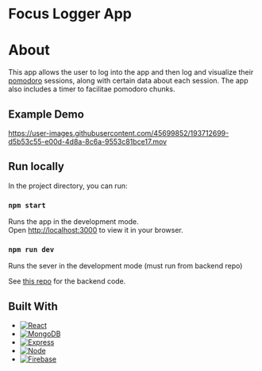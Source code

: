 # Focus Logger App

# About

This app allows the user to log into the app and then log and visualize their [pomodoro](https://en.wikipedia.org/wiki/Pomodoro_Technique) sessions, along with certain data about each session. The app also includes a timer to facilitae pomodoro chunks. 

## Example Demo




https://user-images.githubusercontent.com/45699852/193712699-d5b53c55-e00d-4d8a-8c6a-9553c81bce17.mov



## Run locally
In the project directory, you can run:

### `npm start`
Runs the app in the development mode.\
Open [http://localhost:3000](http://localhost:3000) to view it in your browser.

### `npm run dev`
Runs the sever in the development mode (must run from backend repo)

See [this repo](https://github.com/zacharskim/focusLogger-back/tree/main) for the backend code. 

## Built With

* [![React][React.js]][React-url]
* [![MongoDB][MongoDB]][MongoDB-url]
* [![Express][Express.js]][Express-url]
* [![Node][Node.js]][Node-url]
* [![Firebase][Firebase]][Firebase-url]

[React.js]: https://img.shields.io/badge/React-20232A?style=for-the-badge&logo=react&logoColor=61DAFB
[MongoDB]:https://img.shields.io/badge/MongoDB-%234ea94b.svg?style=for-the-badge&logo=mongodb&logoColor=white
[Express.js]:https://img.shields.io/badge/express.js-%23404d59.svg?style=for-the-badge&logo=express&logoColor=%2361DAFB
[Node.js]:https://img.shields.io/badge/node.js-6DA55F?style=for-the-badge&logo=node.js&logoColor=white
[Firebase]: https://img.shields.io/badge/firebase-%23039BE5.svg?style=for-the-badge&logo=firebase
[React-url]: https://reactjs.org/
[Express-url]: https://expressjs.com/
[Node-url]: https://nodejs.org/en/
[MongoDB-url]: https://www.mongodb.com/
[Firebase-url]: https://firebase.google.com/
